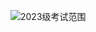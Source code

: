 ![2023级考试范围](https://github.com/HappynessI/review-material/blob/HappynessI-photo-for-C%2B%2B/Photos%20in%20C%2B%2B/f051e7866bfb468bc5ea88c793cc404b.jpg)
